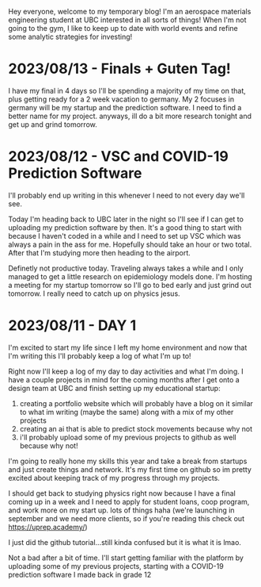 Hey everyone, welcome to my temporary blog!
I'm an aerospace materials engineering student at UBC interested in all sorts of things!
When I'm not going to the gym, I like to keep up to date with world events and refine some analytic strategies for investing!

# 2023/08/13 - Finals + Guten Tag!
I have my final in 4 days so I'll be spending a majority of my time on that, plus getting ready for a 2 week vacation to germany. My 2 focuses in germany will be my startup and the prediction software. I need to find a better name for my project. anyways, ill do a bit more research tonight and get up and grind tomorrow.


# 2023/08/12 - VSC and COVID-19 Prediction Software
I'll probably end up writing in this whenever I need to not every day we'll see.

Today I'm heading back to UBC later in the night so I'll see if I can get to uploading my prediction software by then. It's a good thing to start with because I haven't coded in a while and I need to set up VSC which was always a pain in the ass for me. Hopefully should take an hour or two total. After that I'm studying more then heading to the airport.

Definetly not productive today. Traveling always takes a while and I only managed to get a little research on epidemiology models done. I'm hosting a meeting for my startup tomorrow so I'll go to bed early and just grind out tomorrow. I really need to catch up on physics jesus.


# 2023/08/11 - DAY 1
I'm excited to start my life since I left my home environment and now that I'm writing this I'll probably keep a log of what I'm up to!

Right now I'll keep a log of my day to day activities and what I'm doing.
I have a couple projects in mind for the coming months after I get onto a design team at UBC and finish setting up my educational startup:
1. creating a portfolio website which will probably have a blog on it similar to what im writing (maybe the same) along with a mix of my other projects
2. creating an ai that is able to predict stock movements because why not
3. i'll probably upload some of my previous projects to github as well because why not!

I'm going to really hone my skills this year and take a break from startups and just create things and network. It's my first time on github so im pretty excited about keeping track of my progress through my projects.

I should get back to studying physics right now because I have a final coming up in a week and I need to apply for student loans, coop program, and work more on my start up. lots of things haha
(we're launching in september and we need more clients, so if you're reading this check out https://uprep.academy/)

I just did the github tutorial...still kinda confused but it is what it is lmao.

Not a bad after a bit of time. I'll start getting familiar with the platform by uploading some of my previous projects, starting with a COVID-19 prediction software I made back in grade 12
